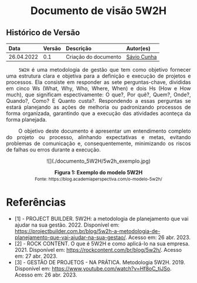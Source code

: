 # <center> Documento de visão 5W2H

## Histórico de Versão<br>
|    Data    | Versão | Descrição            | Autor(es)       |
| :- | :- | :- | :- |
| 26.04.2022 |  0.1   | Criação do documento | [Sávio Cunha](https://github.com/savioc2) |


<p align="justify">&emsp;&emsp;
<code>5W2H</code> é uma metodologia de gestão que tem como objetivo fornecer uma estrutura clara e objetiva para a definição e execução de projetos e processos. Ela consiste em responder as sete perguntas-chave, divididas em cinco Ws (What, Why, Who, Where, When) e dois Hs (How e How much), que significam espectivamente: O que?, Por quê?, Quem?, Onde?, Quando?, Como? E Quanto custa?. Respondendo a essas perguntas se estará planejando as ações de melhoria ou padronizando processos de forma organizada, garantindo que a execução das atividades aconteça da forma planejada. 
</p>
<p align="justify">&emsp;&emsp;
O objetivo deste documento é apresentar um entendimento completo do projeto ou processo, alinhando expectativas e metas, evitando problemas de comunicação e, consequentemente, minimizando os riscos de falhas ou erros durante a execução. 
</p>

<p align='center'>
    ![](./documento_5W2H/5w2h_exemplo.jpg)
    <figcaption align='center'>
        <b>
               Figura 1: Exemplo do modelo 5W2H      
        </b>   
        <br>
        <small>Fonte: https://blog.academiaperspectiva.com/o-modelo-5w2h/</small>
    </figcaption>
</p>

# Referências

- [1] - PROJECT BUILDER. 5W2H: a metodologia de planejamento que vai ajudar na sua gestão. 2022. Disponível em: https://projectbuilder.com.br/blog/5w2h-a-metodologia-de-planejamento-que-vai-ajudar-na-sua-gestao/. Acesso em: 26 abr. 2023.
- [2] - ROCK CONTENT. O que é 5W2H e como aplicá-lo na sua empresa. 2021. Disponível em: https://rockcontent.com/br/blog/5w2h/. Acesso em: 27 abr. 2023.
- [3] - GESTÃO DE PROJETOS - NA PRÁTICA. Metodologia 5W2H. 2019. Disponível em: https://www.youtube.com/watch?v=Hf8oC_tjJSo. Acesso em: 26 abr. 2023. 

